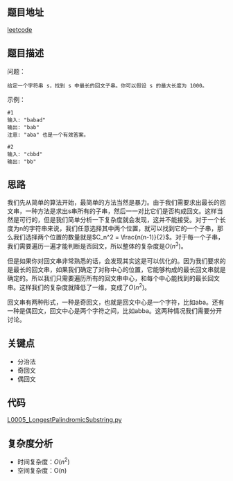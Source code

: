 <!--
 * @Date        : 2020-05-02 20:37:47
 * @LastEditors : anlzou
 * @Github      : https://github.com/anlzou
 * @LastEditTime: 2020-05-15 15:06:38
 * @FilePath    : \algorithm\problems\L0005_longest-palindromic-substring.md
 * @Describe    : 
 -->
## 题目地址

[leetcode](https://leetcode-cn.com/problems/longest-palindromic-substring/)

## 题目描述

问题：
```
给定一个字符串 s，找到 s 中最长的回文子串。你可以假设 s 的最大长度为 1000。
```
示例：
```
#1
输入: "babad"
输出: "bab"
注意: "aba" 也是一个有效答案。

#2
输入: "cbbd"
输出: "bb"
```

## 思路
我们先从简单的算法开始，最简单的方法当然是暴力。由于我们需要求出最长的回文串，一种方法是求出s串所有的子串，然后一一对比它们是否构成回文。这样当然是可行的，但是我们简单分析一下复杂度就会发现，这并不能接受。对于一个长度为n的字符串来说，我们任意选择其中两个位置，就可以找到它的一个子串，那么我们选择两个位置的数量就是$C_n^2 = \frac{n(n-1)}{2}$。对于每一个子串，我们需要遍历一遍才能判断是否回文，所以整体的复杂度是$O(n^3)$。

但是如果你对回文串非常熟悉的话，会发现其实这是可以优化的。因为我们要求的是最长的回文串，如果我们确定了对称中心的位置，它能够构成的最长回文串就是确定的。所以我们只需要遍历所有的回文串中心，和每个中心能找到的最长回文串。这样我们的复杂度就降低了一维，变成了$O(n^2)$。

回文串有两种形式，一种是奇回文，也就是回文中心是一个字符，比如aba。还有一种是偶回文，回文中心是两个字符之间，比如abba。这两种情况我们需要分开讨论。

## 关键点
- 分治法
- 奇回文
- 偶回文

## 代码
[L0005_LongestPalindromicSubstring.py](../code/L0005_LongestPalindromicSubstring.py)

## 复杂度分析

- 时间复杂度：$O(n^2)$
- 空间复杂度：O(n)